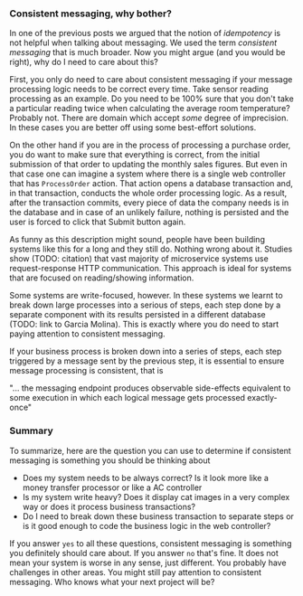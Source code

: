 ### Consistent messaging, why bother?

In one of the previous posts we argued that the notion of *idempotency* is not helpful when talking about messaging. We used the term *consistent messaging* that is much broader. Now you might argue (and you would be right), why do I need to care about this?

First, you only do need to care about consistent messaging if your message processing logic needs to be correct every time. Take sensor reading processing as an example. Do you need to be 100% sure that you don't take a particular reading twice when calculating the average room temperature? Probably not. There are domain which accept *some* degree of imprecision. In these cases you are better off using some best-effort solutions.

On the other hand if you are in the process of processing a purchase order, you do want to make sure that everything is correct, from the initial submission of that order to updating the monthly sales figures. But even in that case one can imagine a system where there is a single web controller that has `ProcessOrder` action. That action opens a database transaction and, in that transaction, conducts the whole order processing logic. As a result, after the transaction commits, every piece of data the company needs is in the database and in case of an unlikely failure, nothing is persisted and the user is forced to click that Submit button again.

As funny as this description might sound, people have been building systems like this for a long and they still do. Nothing wrong about it. Studies show (TODO: citation) that vast majority of microservice systems use request-response HTTP communication. This approach is ideal for systems that are focused on reading/showing information.

Some systems are write-focused, however. In these systems we learnt to break down large processes into a serious of steps, each step done by a separate component with its results persisted in a different database (TODO: link to Garcia Molina). This is exactly where you do need to start paying attention to consistent messaging.

If your business process is broken down into a series of steps, each step triggered by a message sent by the previous step, it is essential to ensure message processing is consistent, that is

"... the messaging endpoint produces observable side-effects equivalent to some execution in which each logical message gets processed exactly-once"

### Summary

To summarize, here are the question you can use to determine if consistent messaging is something you should be thinking about
- Does my system needs to be always correct? Is it look more like a money transfer processor or like a AC controller
- Is my system write heavy? Does it display cat images in a very complex way or does it process business transactions?
- Do I need to break down these business transaction to separate steps or is it good enough to code the business logic in the web controller?

If you answer `yes` to all these questions, consistent messaging is something you definitely should care about. If you answer `no` that's fine. It does not mean your system is worse in any sense, just different. You probably have challenges in other areas. You might still pay attention to consistent messaging. Who knows what your next project will be?
